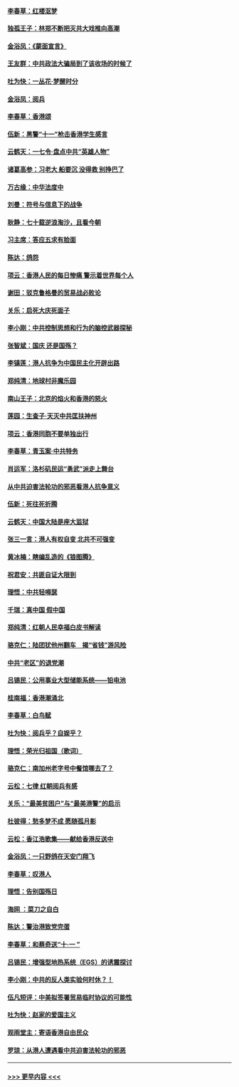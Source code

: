 #### [李春草：红楼沤梦](../pages/nsc993/n11569673.md?t=10050711) 
#### [独孤王子：林郑不断把灭共大戏推向高潮](../pages/nsc993/n11569381.md?t=10050711) 
#### [金浴凤：《蒙面宣言》](../pages/nsc993/n11569368.md?t=10050711) 
#### [王友群：中共政法大骗局到了该收场的时候了](../pages/nsc993/n11568940.md?t=10050711) 
#### [吐为快：一丛花‧梦醒时分](../pages/nsc993/n11567491.md?t=10050711) 
#### [金浴凤：阅兵](../pages/nsc993/n11567454.md?t=10050711) 
#### [李春草：香港颂](../pages/nsc993/n11567444.md?t=10050711) 
#### [伍新：黑警“十一”枪击香港学生感言](../pages/nsc993/n11567426.md?t=10050711) 
#### [云鹤天：一七令‧盘点中共“英雄人物”](../pages/nsc993/n11567091.md?t=10050711) 
#### [诸葛高参：习老大 船要沉 没得救 别挣巴了](../pages/nsc993/n11566976.md?t=10050711) 
#### [万古缘：中华法度中](../pages/nsc993/n11566726.md?t=10050711) 
#### [刘曼：符号与信息下的战争](../pages/nsc993/n11564655.md?t=10050711) 
#### [耿静：七十载逆浪淘沙，且看今朝](../pages/nsc993/n11564520.md?t=10050711) 
#### [习主席：答应五求有脸面](../pages/nsc993/n11563953.md?t=10050711) 
#### [陈达：鸽怨](../pages/nsc993/n11561879.md?t=10050711) 
#### [项云：香港人民的每日惨痛  警示着世界每个人](../pages/nsc993/n11559273.md?t=10050711) 
#### [谢田：驳克鲁格曼的贸易战必败论](../pages/nsc993/n11555840.md?t=10050711) 
#### [关乐：启死大庆死面子](../pages/nsc993/n11556823.md?t=10050711) 
#### [李小刚：中共控制思想和行为的脑控武器探秘](../pages/nsc993/n11556776.md?t=10050711) 
#### [张智斌：国庆  还是国殇？](../pages/nsc993/n11556617.md?t=10050711) 
#### [李镇莲：港人抗争为中国民主化开辟出路](../pages/nsc993/n11556570.md?t=10050711) 
#### [郑纯清：地球村非魔乐园](../pages/nsc993/n11555415.md?t=10050711) 
#### [南山王子：北京的焰火和香港的怒火](../pages/nsc993/n11555318.md?t=10050711) 
#### [莲园：生查子·天灭中共匡扶神州](../pages/nsc993/n11555302.md?t=10050711) 
#### [项云：香港同胞不要单独出行](../pages/nsc993/n11555276.md?t=10050711) 
#### [李春草：青玉案‧中共特务](../pages/nsc993/n11552356.md?t=10050711) 
#### [肖运军：洛杉矶民运“勇武”派走上舞台](../pages/nsc993/n11551595.md?t=10050711) 
#### [从中共迫害法轮功的邪恶看港人抗争意义](../pages/nsc993/n11540858.md?t=10050711) 
#### [伍新：死往死折腾](../pages/nsc993/n11550174.md?t=10050711) 
#### [云鹤天：中国大陆是座大监狱](../pages/nsc993/n11550155.md?t=10050711) 
#### [张三一言：港人有权自变 北共不可强变](../pages/nsc993/n11550132.md?t=10050711) 
#### [黄冰楠：瞎编乱造的《狼图腾》](../pages/nsc993/n11550082.md?t=10050711) 
#### [祝君安：共匪自证大限到](../pages/nsc993/n11550041.md?t=10050711) 
#### [理悟：中共轻嘚瑟](../pages/nsc993/n11547978.md?t=10050711) 
#### [千瑞：真中国 假中国](../pages/nsc993/n11547865.md?t=10050711) 
#### [郑纯清：红朝人民幸福白皮书解读](../pages/nsc993/n11547499.md?t=10050711) 
#### [骆克仁：陆团犹他州翻车　揭“省钱”游风险](../pages/nsc993/n11546977.md?t=10050711) 
#### [中共“老区”的退党潮](../pages/nsc993/n11545995.md?t=10050711) 
#### [吕锡民：公用事业大型储能系统——铅电池](../pages/nsc993/n11545701.md?t=10050711) 
#### [桂南福：香港潮涌北](../pages/nsc993/n11545682.md?t=10050711) 
#### [李春草：白鸟赋](../pages/nsc993/n11545663.md?t=10050711) 
#### [吐为快：阅兵乎？自娱乎？](../pages/nsc993/n11545625.md?t=10050711) 
#### [理悟：荣光归祖国（歌词）](../pages/nsc993/n11545616.md?t=10050711) 
#### [骆克仁：南加州老字号中餐馆哪去了？](../pages/nsc993/n11545120.md?t=10050711) 
#### [云松：七律 红朝阅兵有感](../pages/nsc993/n11542394.md?t=10050711) 
#### [关乐：“最美贫困户”与“最美港警”的启示](../pages/nsc993/n11542252.md?t=10050711) 
#### [杜彼得：愁多梦不成 愿随孤月影](../pages/nsc993/n11540296.md?t=10050711) 
#### [云松：香江浩歌集——献给香港反送中](../pages/nsc993/n11540149.md?t=10050711) 
#### [金浴凤：一只野鸽在天安门翔飞](../pages/nsc993/n11540280.md?t=10050711) 
#### [李春草：叹港人](../pages/nsc993/n11540119.md?t=10050711) 
#### [理悟：告别国殇日](../pages/nsc993/n11539610.md?t=10050711) 
#### [海网 ：菜刀之自白](../pages/nsc993/n11539597.md?t=10050711) 
#### [陈达：警治港致党完蛋](../pages/nsc993/n11538127.md?t=10050711) 
#### [李春草：和蔡奇送“十·一 ”](../pages/nsc993/n11537810.md?t=10050711) 
#### [吕锡民：增强型地热系统（EGS）的诱震探讨](../pages/nsc993/n11537765.md?t=10050711) 
#### [李小刚：中共的反人类实验何时休？！](../pages/nsc993/n11537669.md?t=10050711) 
#### [伍凡短评：中美拟签署贸易临时协议的可能性](../pages/nsc993/n11536773.md?t=10050711) 
#### [吐为快：赵家的爱国主义](../pages/nsc993/n11536750.md?t=10050711) 
#### [观雨堂主：寄语香港自由民众](../pages/nsc993/n11536735.md?t=10050711) 
#### [罗琼：从港人遭遇看中共迫害法轮功的邪恶](../pages/nsc993/n11507862.md?t=10050711) 

----
#### [ >>> 更早内容 <<< ](../indexes/nsc993-earlier.md)
